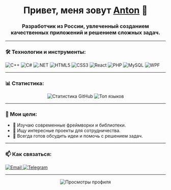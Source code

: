 <h1 align="center">Привет, меня зовут <a href="https://github.com/llw0nderfull" target="_blank">Anton</a> 👋</h1>
<h3 align="center">Разработчик из России, увлеченный созданием качественных приложений и решением сложных задач.</h3>

---

### 🛠️ Технологии и инструменты:
<p align="left">
  <img src="https://img.shields.io/badge/C%2B%2B-00599C?style=for-the-badge&logo=c%2B%2B&logoColor=white" alt="C++" />
  <img src="https://img.shields.io/badge/C%23-239120?style=for-the-badge&logo=c-sharp&logoColor=white" alt="C#" />
  <img src="https://img.shields.io/badge/.NET-512BD4?style=for-the-badge&logo=dotnet&logoColor=white" alt=".NET" />
  <img src="https://img.shields.io/badge/HTML5-E34F26?style=for-the-badge&logo=html5&logoColor=white" alt="HTML5" />
  <img src="https://img.shields.io/badge/CSS3-1572B6?style=for-the-badge&logo=css3&logoColor=white" alt="CSS3" />
  <img src="https://img.shields.io/badge/React-20232A?style=for-the-badge&logo=react&logoColor=61DAFB" alt="React" />
  <img src="https://img.shields.io/badge/PHP-777BB4?style=for-the-badge&logo=php&logoColor=white" alt="PHP" />
  <img src="https://img.shields.io/badge/MySQL-4479A1?style=for-the-badge&logo=mysql&logoColor=white" alt="MySQL" />
  <img src="https://img.shields.io/badge/WPF-0078D4?style=for-the-badge&logo=windows&logoColor=white" alt="WPF" />
</p>

---

### 📊 Статистика:
<p align="center">
  <img src="https://github-readme-stats.vercel.app/api?username=llw0nderfull&show_icons=true&theme=dark" alt="Статистика GitHub" />
  <img src="https://github-readme-stats.vercel.app/api/top-langs/?username=llw0nderfull&layout=compact&theme=dark" alt="Топ языков" />
</p>

---

### 🎯 Мои цели:
- 🌱 Изучаю современные фреймворки и библиотеки.
- 👯 Ищу интересные проекты для сотрудничества.
- 💬 Всегда готов обсудить идеи и помочь с решением задач.

---

### 📫 Как связаться:
<p align="left">
  <a href="[gmail:antonshekoldin2005@gmail.com](https://antonshekoldin2005@gmail.com)">
    <img src="https://img.shields.io/badge/Gmail-D14836?style=for-the-badge&logo=gmail&logoColor=white" alt="Email" />
  </a>
  <a href="https://t.me/underfulll">
    <img src="https://img.shields.io/badge/Telegram-2CA5E0?style=for-the-badge&logo=telegram&logoColor=white" alt="Telegram" />
  </a>
</p>

---

<p align="center">
  <img src="https://komarev.com/ghpvc/?username=llw0nderfull&style=flat-square&color=blue" alt="Просмотры профиля" />
</p>
